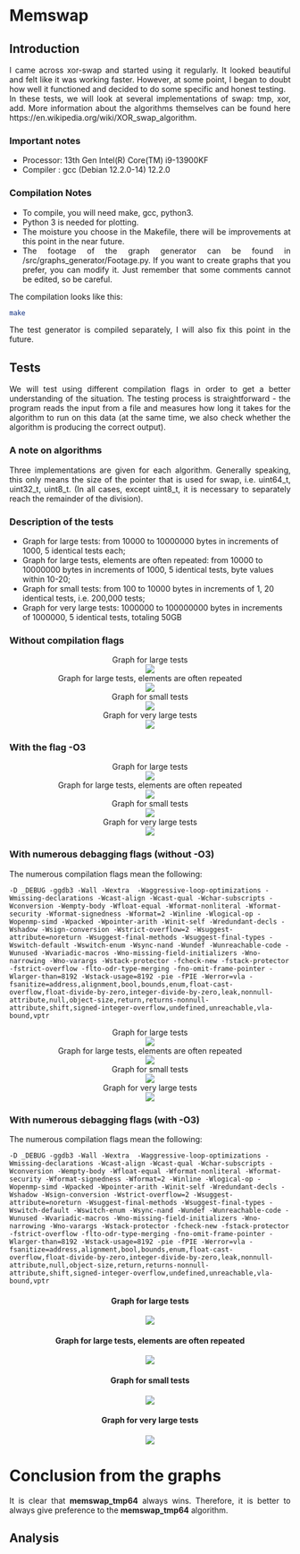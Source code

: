 # Memswap

## Introduction
<div align="justify">
    I came across xor-swap and started using it regularly. It looked beautiful and felt like it was working faster. However, at some point, I began to doubt how well it functioned and decided to do some specific and honest testing.
</div>

<div align="justify">
    In these tests, we will look at several implementations of swap: tmp, xor, add. More information about the algorithms themselves can be found here https://en.wikipedia.org/wiki/XOR_swap_algorithm.
</div>

### Important notes
<div align="justify">
    <ul>
        <li>Processor: 13th Gen Intel(R) Core(TM) i9-13900KF </li>
        <li>Compiler : gcc (Debian 12.2.0-14) 12.2.0</li>
    </ul>
</div>

### Compilation Notes
<div align="justify">
    <ul>
        <li>To compile, you will need make, gcc, python3.</li>
        <li>Python 3 is needed for plotting.</li>
        <li>The moisture you choose in the Makefile, there will be improvements at this point in the near future.</li>
        <li>The footage of the graph generator can be found in /src/graphs_generator/Footage.py. If you want to create graphs that you prefer, you can modify it. Just remember that some comments cannot be edited, so be careful.</li>
    </ul>
    The compilation looks like this:
</div>

```bash
make
```
<div align="justify">
    The test generator is compiled separately, I will also fix this point in the future.
</div>

## Tests
<div align="justify">
    We will test using different compilation flags in order to get a better understanding of the situation. The testing process is straightforward - the program reads the input from a file and measures how long it takes for the algorithm to run on this data (at the same time, we also check whether the algorithm is producing the correct output).
</div>

### A note on algorithms
<div align="justify">
    Three implementations are given for each algorithm. Generally speaking, this only means the size of the pointer that is used for swap, i.e. uint64_t, uint32_t, uint8_t. (In all cases, except uint8_t, it is necessary to separately reach the remainder of the division).
</div>

### Description of the tests
<ul>
    <li>Graph for large tests: from 10000 to 10000000 bytes in increments of 1000, 5 identical tests each;</li>
    <li>Graph for large tests, elements are often repeated: from 10000 to 10000000 bytes in increments of 1000, 5 identical tests, byte values within 10-20;</li>
    <li>Graph for small tests: from 100 to 10000 bytes in increments of 1, 20 identical tests, i.e. 200,000 tests;</li>
    <li>Graph for very large tests: 1000000 to 100000000 bytes in increments of 1000000, 5 identical tests, totaling 50GB</li>
</ul>

### Without compilation flags
<div align="center">
    Graph for large tests
    <div style="text-align:center"><img src="./graphs/test1.png" /></div>
    Graph for large tests, elements are often repeated
    <div style="text-align:center"><img src="./graphs/test2.png" /></div>
    Graph for small tests
    <div style="text-align:center"><img src="./graphs/test3.png" /></div>
    Graph for very large tests
    <div style="text-align:center"><img src="./graphs/test4.png" /></div>
</div>

### With the flag -O3
<div align="center">
    Graph for large tests
    <div style="text-align:center"><img src="./graphs/test5.png" /></div>
    Graph for large tests, elements are often repeated
    <div style="text-align:center"><img src="./graphs/test6.png" /></div>
    Graph for small tests
    <div style="text-align:center"><img src="./graphs/test7.png" /></div>
    Graph for very large tests
    <div style="text-align:center"><img src="./graphs/test8.png" /></div>
</div>

### With numerous debagging flags (without -O3)

The numerous compilation flags mean the following:
```make
-D _DEBUG -ggdb3 -Wall -Wextra  -Waggressive-loop-optimizations -Wmissing-declarations -Wcast-align -Wcast-qual -Wchar-subscripts -Wconversion -Wempty-body -Wfloat-equal -Wformat-nonliteral -Wformat-security -Wformat-signedness -Wformat=2 -Winline -Wlogical-op -Wopenmp-simd -Wpacked -Wpointer-arith -Winit-self -Wredundant-decls -Wshadow -Wsign-conversion -Wstrict-overflow=2 -Wsuggest-attribute=noreturn -Wsuggest-final-methods -Wsuggest-final-types -Wswitch-default -Wswitch-enum -Wsync-nand -Wundef -Wunreachable-code -Wunused -Wvariadic-macros -Wno-missing-field-initializers -Wno-narrowing -Wno-varargs -Wstack-protector -fcheck-new -fstack-protector -fstrict-overflow -flto-odr-type-merging -fno-omit-frame-pointer -Wlarger-than=8192 -Wstack-usage=8192 -pie -fPIE -Werror=vla -fsanitize=address,alignment,bool,bounds,enum,float-cast-overflow,float-divide-by-zero,integer-divide-by-zero,leak,nonnull-attribute,null,object-size,return,returns-nonnull-attribute,shift,signed-integer-overflow,undefined,unreachable,vla-bound,vptr
```

<div align="center">
    Graph for large tests
    <div style="text-align:center"><img src="./graphs/test9.png" /></div>
    Graph for large tests, elements are often repeated
    <div style="text-align:center"><img src="./graphs/test10.png" /></div>
    Graph for small tests
    <div style="text-align:center"><img src="./graphs/test11.png" /></div>
    Graph for very large tests
    <div style="text-align:center"><img src="./graphs/test12.png" /></div>
</div>

### With numerous debagging flags (with -O3)

The numerous compilation flags mean the following:
```make
-D _DEBUG -ggdb3 -Wall -Wextra  -Waggressive-loop-optimizations -Wmissing-declarations -Wcast-align -Wcast-qual -Wchar-subscripts -Wconversion -Wempty-body -Wfloat-equal -Wformat-nonliteral -Wformat-security -Wformat-signedness -Wformat=2 -Winline -Wlogical-op -Wopenmp-simd -Wpacked -Wpointer-arith -Winit-self -Wredundant-decls -Wshadow -Wsign-conversion -Wstrict-overflow=2 -Wsuggest-attribute=noreturn -Wsuggest-final-methods -Wsuggest-final-types -Wswitch-default -Wswitch-enum -Wsync-nand -Wundef -Wunreachable-code -Wunused -Wvariadic-macros -Wno-missing-field-initializers -Wno-narrowing -Wno-varargs -Wstack-protector -fcheck-new -fstack-protector -fstrict-overflow -flto-odr-type-merging -fno-omit-frame-pointer -Wlarger-than=8192 -Wstack-usage=8192 -pie -fPIE -Werror=vla -fsanitize=address,alignment,bool,bounds,enum,float-cast-overflow,float-divide-by-zero,integer-divide-by-zero,leak,nonnull-attribute,null,object-size,return,returns-nonnull-attribute,shift,signed-integer-overflow,undefined,unreachable,vla-bound,vptr
```

<div align="center">
    <h4>Graph for large tests</h4>
    <div style="text-align:center"><img src="./graphs/test13.png" /></div>
    <h4>Graph for large tests, elements are often repeated</h4>
    <div style="text-align:center"><img src="./graphs/test14.png" /></div>
    <h4>Graph for small tests</h4>
    <div style="text-align:center"><img src="./graphs/test15.png" /></div>
    <h4>Graph for very large tests</h4>
    <div style="text-align:center"><img src="./graphs/test16.png" /></div>
</div>

# Conclusion from the graphs 
<div align="justify">
    It is clear that <strong>memswap_tmp64</strong> always wins. Therefore, it is better to always give preference to the <strong>memswap_tmp64</strong> algorithm.
</div>

## Analysis

